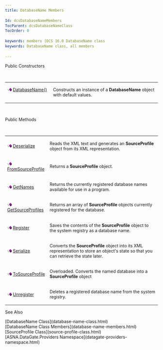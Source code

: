 ```yaml
---
title: DatabaseName Members

Id: dcsDatabaseNameMembers
TocParent: dcsDatabaseNameClass
TocOrder: 0

keywords: members [DCS 16.0 DatabaseName class
keywords: DatabaseName class, all members

---
```


Public Constructors

<br />

<table class="dtTABLE" id="Table3" style="border-spacing: 0px" cellspacing="0" x-use-null-cells="x-use-null-cells">
          <colgroup span="1">
            <col span="1" style="WIDTH: 30%" />
            <col span="1" style="WIDTH: 70%" />
          </colgroup>
          <tr valign="top">
            <td colspan="1" rowspan="1">

<img height="11" alt="public property" src="images/public-method.gif" width="15" border="0" x-maintain-ratio="TRUE" /> [DatabaseName()](database-name-constructors.html)
</td>
            <td colspan="1" rowspan="1">

Constructs an instance of a **DatabaseName** object with default values.
</td>
          </tr>
</table>

<br />

Public Methods

<br />

<table class="dtTABLE" id="table2" style="border-spacing: 0px" cellspacing="0" x-use-null-cells="x-use-null-cells">
          <colgroup span="1">
            <col span="1" style="WIDTH: 20%" />
            <col span="1" style="WIDTH: 70%" />
          </colgroup>
          <tr>
            <td colspan="1" rowspan="1">

<img height="11" alt="public property" src="images/public-method.gif" width="15" border="0" x-maintain-ratio="TRUE" /> [Deserialize](database-name-class-deserialize-method.html)
</td>
            <td colspan="1" rowspan="1">

Reads the XML text and generates an **SourceProfile** object from its XML representation.
</td>
          </tr>
          <tr>
            <td colspan="1" rowspan="1">

<img height="11" alt="public property" src="images/public-method.gif" width="15" border="0" x-maintain-ratio="TRUE" /> [ FromSourceProfile](database-name-class-from-source-profile-method.html) 
</td>
            <td colspan="1" rowspan="1">

Returns a **SourceProfile** object.
</td>
          </tr>
          <tr>
            <td colspan="1" rowspan="1">

<img height="11" alt="public property" src="images/public-method.gif" width="15" border="0" x-maintain-ratio="TRUE" /> [ GetNames](database-name-class-get-names-method.html) 
</td>
            <td colspan="1" rowspan="1">

Returns the currently registered database names available for use in a program.
</td>
          </tr>
          <tr>
            <td colspan="1" rowspan="1">

<img height="11" alt="public property" src="images/public-method.gif" width="15" border="0" x-maintain-ratio="TRUE" /> [ GetSourceProfiles](database-name-class-get-source-profiles-method.html) 
</td>
            <td colspan="1" rowspan="1">

Returns an array of **SourceProfile** objects currently registered for the database.
</td>
          </tr>
          <tr>
            <td colspan="1" rowspan="1">

<img height="11" alt="public property" src="images/public-method.gif" width="15" border="0" x-maintain-ratio="TRUE" /> [ Register](database-name-class-register-method.html) 
</td>
            <td colspan="1" rowspan="1">

Saves the contents of the **SourceProfile** object to the system registry as a database name.
</td>
          </tr>
          <tr>
            <td colspan="1" rowspan="1">

<img height="11" alt="public property" src="images/public-method.gif" width="15" border="0" x-maintain-ratio="TRUE" /> [Serialize](database-name-class-serialize-method.html)
</td>
            <td colspan="1" rowspan="1">

Converts the **SourceProfile** object into its XML representation to store an object's state so that you can retrieve the state later.
</td>
          </tr>
          <tr>
            <td colspan="1" rowspan="1">

<img height="11" alt="public property" src="images/public-method.gif" width="15" border="0" x-maintain-ratio="TRUE" /> [ ToSourceProfile](database-name-class-to_source-profile-methods.html) 
</td>
            <td colspan="1" rowspan="1">

Overloaded. Converts the named database into a **SourceProfile** object
</td>
          </tr>
          <tr>
            <td colspan="1" rowspan="1">

<img height="11" alt="public property" src="images/public-method.gif" width="15" border="0" x-maintain-ratio="TRUE" /> [ Unregister](database-name-class-unregister-method.html) 
</td>
            <td colspan="1" rowspan="1">

Deletes a registered database name from the system registry.
</td>
          </tr>
</table>

See Also

<dl />
      [DatabaseName Class](database-name-class.html)
      <br />
      [DatabaseName Class Members](database-name-members.html)
      <br />
      [SourceProfile Class](source-profile-class.html)
      <br />
      [ASNA.DataGate.Providers Namespace](datagate-providers-namespace.html)

